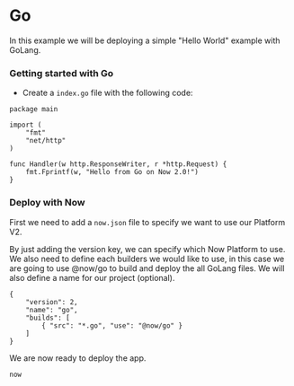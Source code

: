 # Go

In this example we will be deploying a simple "Hello World" example with GoLang.

### Getting started with Go

- Create a `index.go` file with the following code:

```
package main

import (
	"fmt"
	"net/http"
)

func Handler(w http.ResponseWriter, r *http.Request) {
	fmt.Fprintf(w, "Hello from Go on Now 2.0!")
}
```

### Deploy with Now

First we need to add a `now.json` file to specify we want to use our Platform V2.

By just adding the version key, we can specify which Now Platform to use. We also need to define each builders we would like to use, in this case we are going to use @now/go to build and deploy the all GoLang files. We will also define a name for our project (optional).

```
{
    "version": 2,
    "name": "go",
    "builds": [
        { "src": "*.go", "use": "@now/go" }
    ]
}
```

We are now ready to deploy the app.

```
now
```
